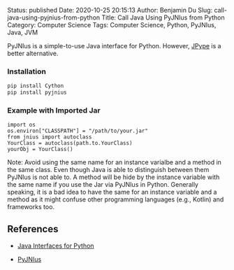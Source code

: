 Status: published
Date: 2020-10-25 20:15:13
Author: Benjamin Du
Slug: call-java-using-pyjnius-from-python
Title: Call Java Using PyJNIus from Python
Category: Computer Science
Tags: Computer Science, Python, PyJNIus, Java, JVM

PyJNIus is a simple-to-use Java interface for Python.
However,
[JPype](https://github.com/jpype-project/jpype)
is a better alternative.

### Installation

```bash
pip install Cython
pip install pyjnius
```

### Example with Imported Jar

```
import os
os.environ["CLASSPATH"] = "/path/to/your.jar"
from jnius import autoclass
YourClass = autoclass(path.to.YourClass)
yourObj = YourClass()
```

Note: Avoid using the same name for an instance varialbe and a method in the same class.
Even though Java is able to distinguish between them 
PyJNIus is not able to. 
A method will be hide by the instance variable with the same name 
if you use the Jar via PyJNIus in Python.
Generally speaking,
it is a bad idea to have the same for an instance variable and a method
as it might confuse other programming languages (e.g., Kotlin) and frameworks too.

## References 

- [Java Interfaces for Python](http://www.legendu.net/misc/blog/java-interfaces-for-python)

- [PyJNIus](https://github.com/kivy/pyjnius)